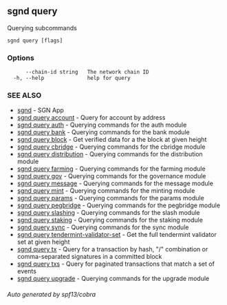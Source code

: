 ## sgnd query

Querying subcommands

```
sgnd query [flags]
```

### Options

```
      --chain-id string   The network chain ID
  -h, --help              help for query
```

### SEE ALSO

* [sgnd](sgnd.md)	 - SGN App
* [sgnd query account](sgnd_query_account.md)	 - Query for account by address
* [sgnd query auth](sgnd_query_auth.md)	 - Querying commands for the auth module
* [sgnd query bank](sgnd_query_bank.md)	 - Querying commands for the bank module
* [sgnd query block](sgnd_query_block.md)	 - Get verified data for a the block at given height
* [sgnd query cbridge](sgnd_query_cbridge.md)	 - Querying commands for the cbridge module
* [sgnd query distribution](sgnd_query_distribution.md)	 - Querying commands for the distribution module
* [sgnd query farming](sgnd_query_farming.md)	 - Querying commands for the farming module
* [sgnd query gov](sgnd_query_gov.md)	 - Querying commands for the governance module
* [sgnd query message](sgnd_query_message.md)	 - Querying commands for the message module
* [sgnd query mint](sgnd_query_mint.md)	 - Querying commands for the minting module
* [sgnd query params](sgnd_query_params.md)	 - Querying commands for the params module
* [sgnd query pegbridge](sgnd_query_pegbridge.md)	 - Querying commands for the pegbridge module
* [sgnd query slashing](sgnd_query_slashing.md)	 - Querying commands for the slash module
* [sgnd query staking](sgnd_query_staking.md)	 - Querying commands for the staking module
* [sgnd query sync](sgnd_query_sync.md)	 - Querying commands for the sync module
* [sgnd query tendermint-validator-set](sgnd_query_tendermint-validator-set.md)	 - Get the full tendermint validator set at given height
* [sgnd query tx](sgnd_query_tx.md)	 - Query for a transaction by hash, "<addr>/<seq>" combination or comma-separated signatures in a committed block
* [sgnd query txs](sgnd_query_txs.md)	 - Query for paginated transactions that match a set of events
* [sgnd query upgrade](sgnd_query_upgrade.md)	 - Querying commands for the upgrade module

###### Auto generated by spf13/cobra
